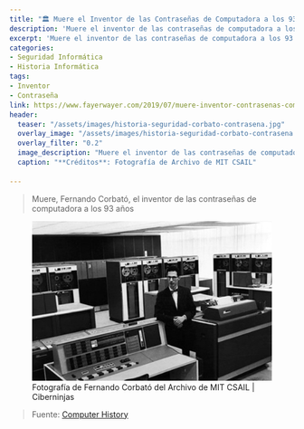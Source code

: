 ```yaml
---
title: "🏛 Muere el Inventor de las Contraseñas de Computadora a los 93 años"
description: 'Muere el inventor de las contraseñas de computadora a los 93 años'
excerpt: 'Muere el inventor de las contraseñas de computadora a los 93 años'
categories:
- Seguridad Informática
- Historia Informática
tags:
- Inventor
- Contraseña
link: https://www.fayerwayer.com/2019/07/muere-inventor-contrasenas-computadora
header:
  teaser: "/assets/images/historia-seguridad-corbato-contrasena.jpg"
  overlay_image: "/assets/images/historia-seguridad-corbato-contrasena.jpg"
  overlay_filter: "0.2"
  image_description: "Muere el inventor de las contraseñas de computadora a los 93 años | Ciberninjas"
  caption: "**Créditos**: Fotografía de Archivo de MIT CSAIL"

---
```

> Muere, Fernando Corbató, el inventor de las contraseñas de computadora a los 93 años

<figure>
    <a href="/assets/images/historia-seguridad-corbato-contrasenax636.jpg" class="image-popup"><img src="/assets/images/historia-seguridad-corbato-contrasena.jpg"></a>
    <figcaption>Fotografía de Fernando Corbató del Archivo de MIT CSAIL | Ciberninjas</figcaption>
</figure>

> Fuente: [Computer History](https://www.nytimes.com/2019/07/12/science/fernando-corbato-dead.html "Fotografía del Archivo de MIT CSAIL")
